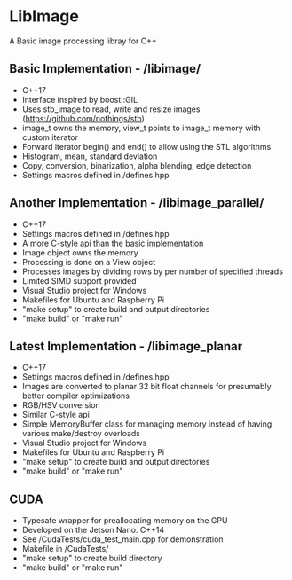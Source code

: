 # LibImage
A Basic image processing libray for C++

## Basic Implementation - /libimage/
* C++17
* Interface inspired by boost::GIL
* Uses stb_image to read, write and resize images (https://github.com/nothings/stb)
* image_t owns the memory, view_t points to image_t memory with custom iterator
* Forward iterator begin() and end() to allow using the STL algorithms
* Histogram, mean, standard deviation
* Copy, conversion, binarization, alpha blending, edge detection
* Settings macros defined in /defines.hpp

## Another Implementation - /libimage_parallel/
* C++17
* Settings macros defined in /defines.hpp
* A more C-style api than the basic implementation
* Image object owns the memory
* Processing is done on a View object
* Processes images by dividing rows by per number of specified threads
* Limited SIMD support provided
* Visual Studio project for Windows
* Makefiles for Ubuntu and Raspberry Pi
* "make setup" to create build and output directories
* "make build" or "make run"

## Latest Implementation - /libimage_planar
* C++17
* Settings macros defined in /defines.hpp
* Images are converted to planar 32 bit float channels for presumably better compiler optimizations
* RGB/HSV conversion
* Similar C-style api
* Simple MemoryBuffer class for managing memory instead of having various make/destroy overloads
* Visual Studio project for Windows
* Makefiles for Ubuntu and Raspberry Pi
* "make setup" to create build and output directories
* "make build" or "make run"

## CUDA
* Typesafe wrapper for preallocating memory on the GPU
* Developed on the Jetson Nano.  C++14
* See /CudaTests/cuda_test_main.cpp for demonstration
* Makefile in /CudaTests/
* "make setup" to create build directory
* "make build" or "make run"